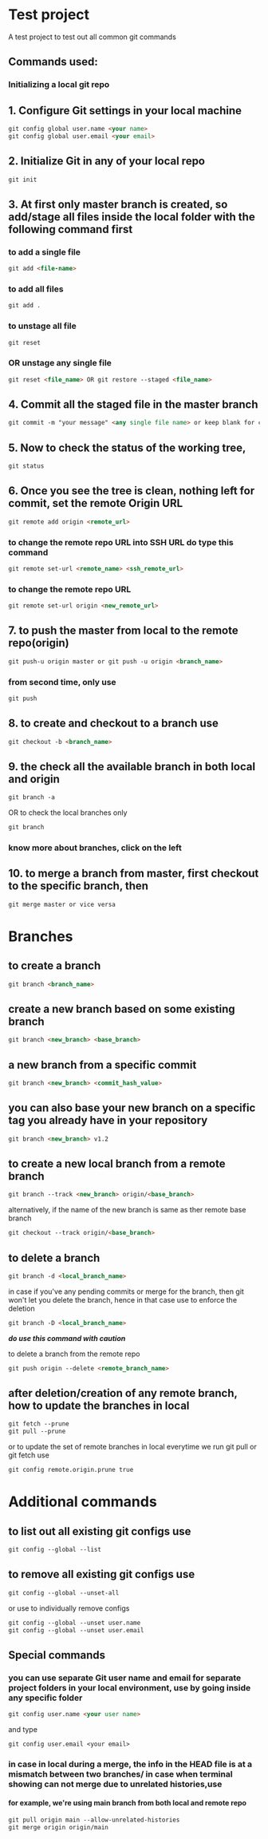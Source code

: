 # **Test project**

A test project to test out all common git commands

## Commands used:

### Initializing a local git repo

## 1. Configure Git settings in your local machine
```html 
git config global user.name <your name>
git config global user.email <your email>
```

## 2. Initialize Git in any of your local repo
```html
git init 
```

## 3. At first only master branch is created, so add/stage all files inside the local folder with the following command first

### to add a single file 
```html 
git add <file-name>
```

### to add all files
```html 
git add .
```

### to unstage all file
```html 
git reset
```

### OR unstage any single file
```html 
git reset <file_name> OR git restore --staged <file_name>
```

## 4. Commit all the staged file in the master branch
```html 
git commit -m "your message" <any single file name> or keep blank for commtting all staged file at once
```

## 5. Now to check the status of the working tree,
```html 
git status 
```

## 6. Once you see the tree is clean, nothing left for commit, set the remote Origin URL
```html
git remote add origin <remote_url>
```
### to change the remote repo URL into SSH URL do type this command
```html
git remote set-url <remote_name> <ssh_remote_url>
```
### to change the remote repo URL
```html
git remote set-url origin <new_remote_url>
```

## 7. to push the master from local to the remote repo(origin)
```html
git push-u origin master or git push -u origin <branch_name>
```
### from second time, only use
```html
git push
```

## 8. to create and checkout to a branch use
```html
git checkout -b <branch_name>
```
## 9. the check all the available branch in both local and origin
```html
git branch -a
```
OR to check the local branches only
```html
git branch
```
### know more about branches, click on the left


## 10. to merge a branch from master, first checkout to the specific branch, then
```html
git merge master or vice versa
```





# Branches

## to create a branch
```html
git branch <branch_name>
```
## create a new branch based on some existing branch
```html
git branch <new_branch> <base_branch>
```
## a new branch from a specific commit
```html
git branch <new_branch> <commit_hash_value>
```

## you can also base your new branch on a specific tag you already have in your repository
```html
git branch <new_branch> v1.2
```
## to create a new local branch from a remote branch
```html
git branch --track <new_branch> origin/<base_branch>
```

alternatively, if the name of the new branch is same as ther remote base branch

```html
git checkout --track origin/<base_branch>
```
## to delete a branch
```html
git branch -d <local_branch_name>
```
in case if you've any pending commits or merge for the branch, then git won't let you delete the branch, hence in that case use to enforce the deletion

```html
git branch -D <local_branch_name>
```
**_do use this command with caution_**

to delete a branch from the remote repo

```html
git push origin --delete <remote_branch_name>
```
## after deletion/creation of any remote branch, how to update the branches in local

```html
git fetch --prune
git pull --prune
```
or to update the set of remote branches in local everytime we run git pull or git fetch use

```html
git config remote.origin.prune true
```
# Additional commands

## to list out all existing git configs use
```html
git config --global --list
```

## to remove all existing git configs use
```html
git config --global --unset-all
```
or use to individually remove configs
```html
git config --global --unset user.name
git config --global --unset user.email
```

## Special commands

### you can use separate Git user name and email for separate project folders in your local environment, use by going inside any specific folder
```html
git config user.name <your user name>
```

and type
```
git config user.email <your email>
```
### in case in local during a merge, the info in the HEAD file is at a mismatch between two branches/ in case when terminal showing can not merge due to unrelated histories,use
#### for example, we're using main branch from both local and remote repo
```html
git pull origin main --allow-unrelated-histories
git merge origin origin/main
```

